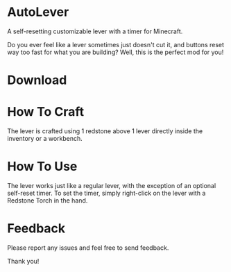 # AutoLever
A self-resetting customizable lever with a timer for Minecraft.

Do you ever feel like a lever sometimes just doesn't cut it, and buttons reset way too fast for what you are building?
Well, this is the perfect mod for you!

# Download

[1.7.10]: https://www.dropbox.com/s/7nyx3zhuzpz6ldg/AutoLever-1.0.jar

# How To Craft
The lever is crafted using 1 redstone above 1 lever directly inside the inventory or a workbench.

# How To Use
The lever works just like a regular lever, with the exception of an optional self-reset timer.
To set the timer, simply right-click on the lever with a Redstone Torch in the hand.

# Feedback

Please report any issues and feel free to send feedback.

Thank you!

